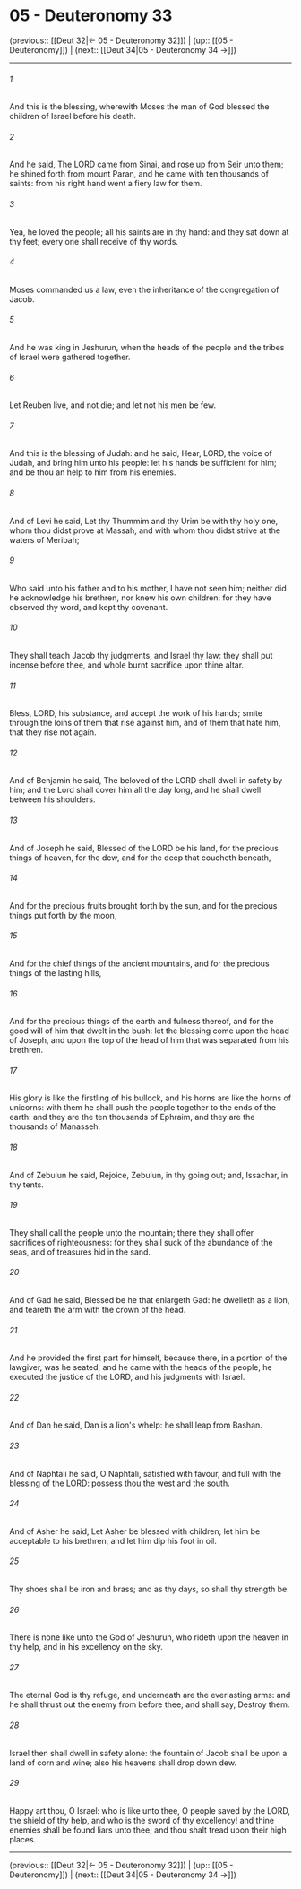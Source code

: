 # 05 - Deuteronomy 33

(previous:: [[Deut 32|← 05 - Deuteronomy 32]]) | (up:: [[05 - Deuteronomy]]) | (next:: [[Deut 34|05 - Deuteronomy 34 →]])

***


###### 1 
And this is the blessing, wherewith Moses the man of God blessed the children of Israel before his death. 

###### 2 
And he said, The LORD came from Sinai, and rose up from Seir unto them; he shined forth from mount Paran, and he came with ten thousands of saints: from his right hand went a fiery law for them. 

###### 3 
Yea, he loved the people; all his saints are in thy hand: and they sat down at thy feet; every one shall receive of thy words. 

###### 4 
Moses commanded us a law, even the inheritance of the congregation of Jacob. 

###### 5 
And he was king in Jeshurun, when the heads of the people and the tribes of Israel were gathered together. 

###### 6 
Let Reuben live, and not die; and let not his men be few. 

###### 7 
And this is the blessing of Judah: and he said, Hear, LORD, the voice of Judah, and bring him unto his people: let his hands be sufficient for him; and be thou an help to him from his enemies. 

###### 8 
And of Levi he said, Let thy Thummim and thy Urim be with thy holy one, whom thou didst prove at Massah, and with whom thou didst strive at the waters of Meribah; 

###### 9 
Who said unto his father and to his mother, I have not seen him; neither did he acknowledge his brethren, nor knew his own children: for they have observed thy word, and kept thy covenant. 

###### 10 
They shall teach Jacob thy judgments, and Israel thy law: they shall put incense before thee, and whole burnt sacrifice upon thine altar. 

###### 11 
Bless, LORD, his substance, and accept the work of his hands; smite through the loins of them that rise against him, and of them that hate him, that they rise not again. 

###### 12 
And of Benjamin he said, The beloved of the LORD shall dwell in safety by him; and the Lord shall cover him all the day long, and he shall dwell between his shoulders. 

###### 13 
And of Joseph he said, Blessed of the LORD be his land, for the precious things of heaven, for the dew, and for the deep that coucheth beneath, 

###### 14 
And for the precious fruits brought forth by the sun, and for the precious things put forth by the moon, 

###### 15 
And for the chief things of the ancient mountains, and for the precious things of the lasting hills, 

###### 16 
And for the precious things of the earth and fulness thereof, and for the good will of him that dwelt in the bush: let the blessing come upon the head of Joseph, and upon the top of the head of him that was separated from his brethren. 

###### 17 
His glory is like the firstling of his bullock, and his horns are like the horns of unicorns: with them he shall push the people together to the ends of the earth: and they are the ten thousands of Ephraim, and they are the thousands of Manasseh. 

###### 18 
And of Zebulun he said, Rejoice, Zebulun, in thy going out; and, Issachar, in thy tents. 

###### 19 
They shall call the people unto the mountain; there they shall offer sacrifices of righteousness: for they shall suck of the abundance of the seas, and of treasures hid in the sand. 

###### 20 
And of Gad he said, Blessed be he that enlargeth Gad: he dwelleth as a lion, and teareth the arm with the crown of the head. 

###### 21 
And he provided the first part for himself, because there, in a portion of the lawgiver, was he seated; and he came with the heads of the people, he executed the justice of the LORD, and his judgments with Israel. 

###### 22 
And of Dan he said, Dan is a lion's whelp: he shall leap from Bashan. 

###### 23 
And of Naphtali he said, O Naphtali, satisfied with favour, and full with the blessing of the LORD: possess thou the west and the south. 

###### 24 
And of Asher he said, Let Asher be blessed with children; let him be acceptable to his brethren, and let him dip his foot in oil. 

###### 25 
Thy shoes shall be iron and brass; and as thy days, so shall thy strength be. 

###### 26 
There is none like unto the God of Jeshurun, who rideth upon the heaven in thy help, and in his excellency on the sky. 

###### 27 
The eternal God is thy refuge, and underneath are the everlasting arms: and he shall thrust out the enemy from before thee; and shall say, Destroy them. 

###### 28 
Israel then shall dwell in safety alone: the fountain of Jacob shall be upon a land of corn and wine; also his heavens shall drop down dew. 

###### 29 
Happy art thou, O Israel: who is like unto thee, O people saved by the LORD, the shield of thy help, and who is the sword of thy excellency! and thine enemies shall be found liars unto thee; and thou shalt tread upon their high places.

***

(previous:: [[Deut 32|← 05 - Deuteronomy 32]]) | (up:: [[05 - Deuteronomy]]) | (next:: [[Deut 34|05 - Deuteronomy 34 →]])
